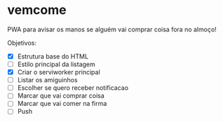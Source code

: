 # vemcome
PWA para avisar os manos se alguém vai comprar coisa fora no almoço!

Objetivos:
- [x] Estrutura base do HTML
- [ ] Estilo principal da listagem
- [x] Criar o serviworker principal
- [ ] Listar os amiguinhos
- [ ] Escolher se quero receber notificacao
- [ ] Marcar que vai comprar coisa
- [ ] Marcar que vai comer na firma
- [ ] Push
